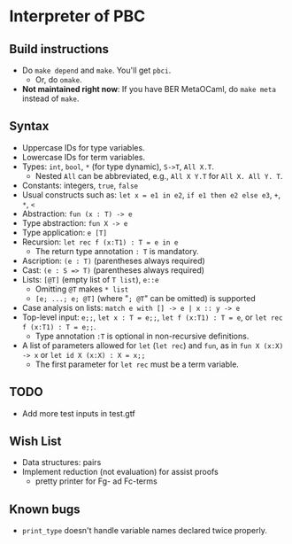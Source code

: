 # Interpreter of PBC

## Build instructions

* Do `make depend` and `make`.  You'll get `pbci`.
    * Or, do `omake`.
* __Not maintained right now__: If you have BER MetaOCaml, do `make meta` instead of `make`.

## Syntax

* Uppercase IDs for type variables.
* Lowercase IDs for term variables.
* Types: `int`, `bool`, `*` (for type dynamic), `S->T`, `All X.T`.
    * Nested `All` can be abbreviated, e.g., `All X Y.T` for `All X. All Y. T`.
* Constants: integers, `true`, `false`
* Usual constructs such as: `let x = e1 in e2`, `if e1 then e2 else e3`, `+`, `*`, `<`
* Abstraction: `fun (x : T) -> e`
* Type abstraction: `fun X -> e`
* Type application: `e [T]`
* Recursion: `let rec f (x:T1) : T = e in e`
    * The return type annotation `: T` is mandatory.
* Ascription: `(e : T)` (parentheses always required)
* Cast: `(e : S => T)` (parentheses always required)
* Lists: `[@T]` (empty list of `T list`), `e::e`
    * Omitting `@T` makes `* list`
    * `[e; ...; e; @T]` (where "`; @T`" can be omitted) is supported
* Case analysis on lists: `match e with [] -> e | x :: y -> e`
* Top-level input: `e;;`, `let x : T = e;;`, `let f (x:T1) : T = e`, or `let rec f (x:T1) : T = e;;`.
    * Type annotation `:T` is optional in non-recursive definitions.
* A list of parameters allowed for `let` (`let rec`) and `fun`, as in `fun X (x:X) -> x` or `let id X (x:X) : X = x;;`
    * The first parameter for `let rec` must be a term variable.

## TODO

* Add more test inputs in test.gtf

## Wish List

* Data structures: pairs
* Implement reduction (not evaluation) for assist proofs
    * pretty printer for Fg- ad Fc-terms

## Known bugs

* `print_type` doesn't handle variable names declared twice properly.
